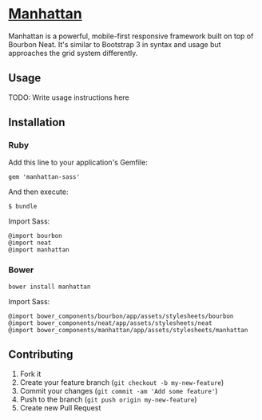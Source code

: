 # [Manhattan](http://kohactive.github.io/manhattan/)

Manhattan is a powerful, mobile-first responsive framework built on top of Bourbon Neat. It's similar to Bootstrap 3 in syntax and usage but approaches the grid system differently.

## Usage

TODO: Write usage instructions here


## Installation

### Ruby
Add this line to your application's Gemfile:

    gem 'manhattan-sass'

And then execute:

    $ bundle

Import Sass:

    @import bourbon
    @import neat
    @import manhattan

### Bower
    bower install manhattan

Import Sass:

    @import bower_components/bourbon/app/assets/stylesheets/bourbon
    @import bower_components/neat/app/assets/stylesheets/neat
    @import bower_components/manhattan/app/assets/stylesheets/manhattan

## Contributing

1. Fork it
2. Create your feature branch (`git checkout -b my-new-feature`)
3. Commit your changes (`git commit -am 'Add some feature'`)
4. Push to the branch (`git push origin my-new-feature`)
5. Create new Pull Request
